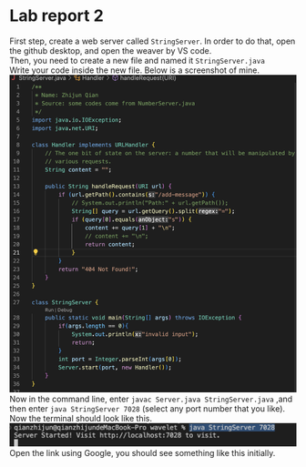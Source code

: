 # Lab report 2
First step, create a web server called `StringServer`. In order to do that, open the github desktop, and open the weaver by VS code.  
Then, you need to create a new file and named it `StringServer.java`    
Write your code inside the new file. Below is a screenshot of mine.  
![code1](https://github.com/zhqian-mia/CSE-15l-lab-report2/blob/main/%E6%88%AA%E5%B1%8F2023-04-24%20%E4%B8%8B%E5%8D%881.24.35.png?raw=true)  
Now in the command line, enter `javac Server.java StringServer.java` ,and then enter `java StringServer 7028`  (select any port number that you like).  
Now the terminal should look like this.
![terminal](https://github.com/zhqian-mia/CSE-15l-lab-report2/blob/main/%E6%88%AA%E5%B1%8F2023-04-24%20%E4%B8%8B%E5%8D%881.26.31.png?raw=true)  
Open the link using Google, you should see something like this initially.


